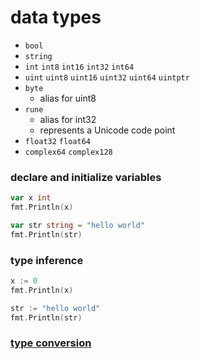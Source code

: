 # data types
* `bool`
* `string`
* `int` `int8` `int16` `int32` `int64`
* `uint` `uint8` `uint16` `uint32` `uint64` `uintptr`
* `byte`
  * alias for uint8
* `rune`
  * alias for int32
  * represents a Unicode code point
* `float32` `float64`
* `complex64` `complex128`

### declare and initialize variables

```go
var x int
fmt.Println(x)
```

```go
var str string = "hello world"
fmt.Println(str)
```

### type inference

```go
x := 0
fmt.Println(x)
```

```go
str := "hello world"
fmt.Println(str)
```

### [type conversion](https://tour.golang.org/basics/13)
